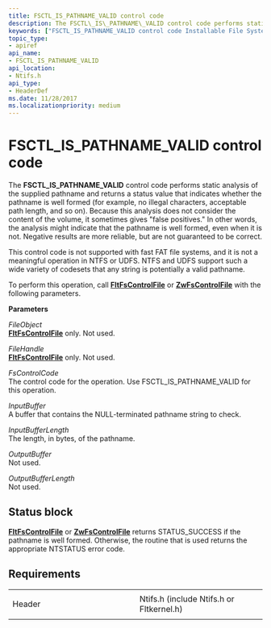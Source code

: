 ```yaml
---
title: FSCTL_IS_PATHNAME_VALID control code
description: The FSCTL\_IS\_PATHNAME\_VALID control code performs static analysis of the supplied pathname and returns a status value that indicates whether the pathname is well formed (for example, no illegal characters, acceptable path length, and so on).
keywords: ["FSCTL_IS_PATHNAME_VALID control code Installable File System Drivers"]
topic_type:
- apiref
api_name:
- FSCTL_IS_PATHNAME_VALID
api_location:
- Ntifs.h
api_type:
- HeaderDef
ms.date: 11/28/2017
ms.localizationpriority: medium
---
```


# FSCTL\_IS\_PATHNAME\_VALID control code


The **FSCTL\_IS\_PATHNAME\_VALID** control code performs static analysis of the supplied pathname and returns a status value that indicates whether the pathname is well formed (for example, no illegal characters, acceptable path length, and so on). Because this analysis does not consider the content of the volume, it sometimes gives "false positives." In other words, the analysis might indicate that the pathname is well formed, even when it is not. Negative results are more reliable, but are not guaranteed to be correct.

This control code is not supported with fast FAT file systems, and it is not a meaningful operation in NTFS or UDFS. NTFS and UDFS support such a wide variety of codesets that any string is potentially a valid pathname.

To perform this operation, call [**FltFsControlFile**](/windows-hardware/drivers/ddi/fltkernel/nf-fltkernel-fltfscontrolfile) or [**ZwFsControlFile**](/previous-versions/ff566462(v=vs.85)) with the following parameters.

**Parameters**

<a href="" id="fileobject"></a>*FileObject*  
[**FltFsControlFile**](/windows-hardware/drivers/ddi/fltkernel/nf-fltkernel-fltfscontrolfile) only. Not used.

<a href="" id="filehandle"></a>*FileHandle*  
[**FltFsControlFile**](/windows-hardware/drivers/ddi/fltkernel/nf-fltkernel-fltfscontrolfile) only. Not used.

<a href="" id="fscontrolcode"></a>*FsControlCode*  
The control code for the operation. Use FSCTL\_IS\_PATHNAME\_VALID for this operation.

<a href="" id="inputbuffer"></a>*InputBuffer*  
A buffer that contains the NULL-terminated pathname string to check.

<a href="" id="inputbufferlength"></a>*InputBufferLength*  
The length, in bytes, of the pathname.

<a href="" id="outputbuffer"></a>*OutputBuffer*  
Not used.

<a href="" id="outputbufferlength"></a>*OutputBufferLength*  
Not used.

Status block
------------

[**FltFsControlFile**](/windows-hardware/drivers/ddi/fltkernel/nf-fltkernel-fltfscontrolfile) or [**ZwFsControlFile**](/previous-versions/ff566462(v=vs.85)) returns STATUS\_SUCCESS if the pathname is well formed. Otherwise, the routine that is used returns the appropriate NTSTATUS error code.

Requirements
------------

<table>
<colgroup>
<col width="50%" />
<col width="50%" />
</colgroup>
<tbody>
<tr class="odd">
<td align="left"><p>Header</p></td>
<td align="left">Ntifs.h (include Ntifs.h or Fltkernel.h)</td>
</tr>
</tbody>
</table>

 

